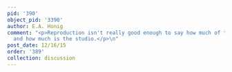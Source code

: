 ```yaml
---
pid: '390'
object_pid: '3390'
author: E.A. Honig
comment: "<p>Reproduction isn't really good enough to say how much of this is Jan
  and how much is the studio.</p>\n"
post_date: 12/16/15
order: '389'
collection: discussion
---
```

